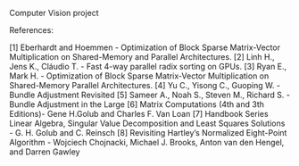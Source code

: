 Computer Vision project

References:

[1] Eberhardt and Hoemmen - Optimization of Block Sparse Matrix-Vector Multiplication on Shared-Memory and Parallel Architectures.
[2] Linh H., Jens K.,  Cláudio T. - Fast 4-way parallel radix sorting on GPUs.
[3] Ryan E., Mark H. - Optimization of Block Sparse Matrix-Vector Multiplication on Shared-Memory Parallel Architectures.
[4] Yu C., Yisong C., Guoping W. - Bundle Adjustment Revisited
[5] Sameer A., Noah S., Steven M., Richard S. - Bundle Adjustment in the Large
[6] Matrix Computations (4th and 3th Editions)- Gene H.Golub and Charles F. Van Loan
[7] Handbook Series Linear Algebra, Singular Value Decomposition and Least Squares Solutions - G. H. Golub and C. Reinsch
[8] Revisiting Hartley’s Normalized Eight-Point Algorithm - Wojciech Chojnacki, Michael J. Brooks, Anton van den Hengel, and Darren Gawley

